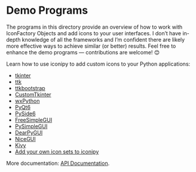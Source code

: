 # Demo Programs
The programs in this directory provide an overview of how to work with IconFactory Objects and add icons to your user interfaces. I don’t have in-depth knowledge of all the frameworks and I’m confident there are likely more effective ways to achieve similar (or better) results. Feel free to enhance the demo programs — contributions are welcome! 😊

Learn how to use iconipy to add custom icons to your Python applications:
* [tkinter](https://github.com/digidigital/iconipy/tree/main/demo_programs/tkinter)
* [ttk](https://github.com/digidigital/iconipy/tree/main/demo_programs/ttk)
* [ttkbootstrap](https://github.com/digidigital/iconipy/tree/main/demo_programs/ttkbootstrap)
* [CustomTkinter](https://github.com/digidigital/iconipy/tree/main/demo_programs/customtkinter)
* [wxPython](https://github.com/digidigital/iconipy/tree/main/demo_programs/wxPython)
* [PyQt6](https://github.com/digidigital/iconipy/tree/main/demo_programs/PyQt6)
* [PySide6](https://github.com/digidigital/iconipy/tree/main/demo_programs/PySide6)
* [FreeSimpleGUI](https://github.com/digidigital/iconipy/tree/main/demo_programs/FreeSimpleGUI_PySimpleGUI)
* [PySimpleGUI](https://github.com/digidigital/iconipy/tree/main/demo_programs/FreeSimpleGUI_PySimpleGUI)
* [DearPyGUI](https://github.com/digidigital/iconipy/tree/main/demo_programs/DearPyGUI)
* [NiceGUI](https://github.com/digidigital/iconipy/tree/main/demo_programs/NiceGUI)
* [Kivy](https://github.com/digidigital/iconipy/tree/main/demo_programs/kivy)
* [Add your own icon sets to iconipy](https://github.com/digidigital/iconipy/tree/main/demo_programs/CustomIconFactory)

More documentation: [API Documentation](https://iconipy.digidigital.de).
